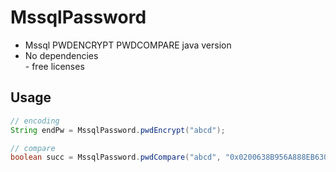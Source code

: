 # MssqlPassword

- Mssql PWDENCRYPT PWDCOMPARE java version  
- No dependencies  
- free licenses</span>

## Usage

``` java
// encoding
String endPw = MssqlPassword.pwdEncrypt("abcd");

// compare
boolean succ = MssqlPassword.pwdCompare("abcd", "0x0200638B956A888EB630D0BC549CEDAE920663F02B2E8DF7F10C1D5A5847651188367D77D0F72BC65FFBD4DF24D51EE57F77C5EFC1C69790F92D65CC599F6486A39521C5B7AA");
```
